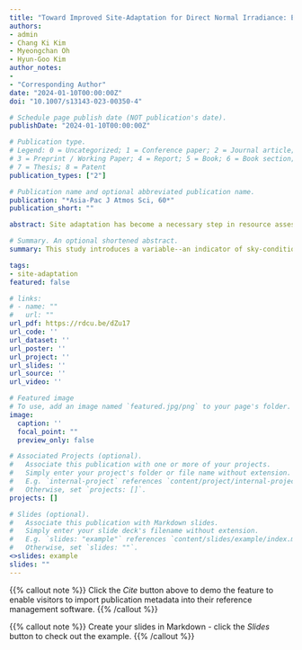 ```yaml
---
title: "Toward Improved Site-Adaptation for Direct Normal Irradiance: Exploiting Sky-Condition Classification for Improved Regression-Based, Quantile-Based, and Neural Network Models"
authors:
- admin
- Chang Ki Kim
- Myeongchan Oh
- Hyun-Goo Kim
author_notes:
- 
- "Corresponding Author"
date: "2024-01-10T00:00:00Z"
doi: "10.1007/s13143-023-00350-4"

# Schedule page publish date (NOT publication's date).
publishDate: "2024-01-10T00:00:00Z"

# Publication type.
# Legend: 0 = Uncategorized; 1 = Conference paper; 2 = Journal article;
# 3 = Preprint / Working Paper; 4 = Report; 5 = Book; 6 = Book section;
# 7 = Thesis; 8 = Patent
publication_types: ["2"]

# Publication name and optional abbreviated publication name.
publication: "*Asia-Pac J Atmos Sci, 60*"
publication_short: ""

abstract: Site adaptation has become a necessary step in resource assessment for ensuring the bankability of a renewable energy project. The process involves collecting short-term observation data to correct the long-term dataset available from the satellite-derived models, which could thus provide a more accurate estimate of the solar resource data. This study aims to enhance the site-adaptation of direct normal irradiance, as its correction remains notably challenging in comparison to global horizontal irradiance due to its larger error, which is often attributed to the complexity of cloud modeling. A new methodology for site-adaptation is proposed that exploits the use of a new indicator variable that describes the correctness of sky-condition classification by the clear-sky index. This variable has dual applications within the context of site adaptation: firstly, it is employed in the two-step binning procedure subsequent to the conventional clear-sky binning during preprocessing, and secondly, it serves as an additional input feature in machine-learning-based site adaptation. The results show that the former method can reduce the mean bias error to a mere 0.4%, while the latter is better for reducing large discrepancies as shown by the lower root mean squared error.

# Summary. An optional shortened abstract.
summary: This study introduces a variable--an indicator of sky-condition classification correctness--to be applied in two novel methodologies of site-adaptation. The use of this variable resulting in improved performance, notably in the substantial reduction of MBE toward a near-perfect value (almost 0).

tags:
- site-adaptation
featured: false

# links:
# - name: ""
#   url: ""
url_pdf: https://rdcu.be/dZu17
url_code: ''
url_dataset: ''
url_poster: ''
url_project: ''
url_slides: ''
url_source: ''
url_video: ''

# Featured image
# To use, add an image named `featured.jpg/png` to your page's folder. 
image:
  caption: ''
  focal_point: ""
  preview_only: false

# Associated Projects (optional).
#   Associate this publication with one or more of your projects.
#   Simply enter your project's folder or file name without extension.
#   E.g. `internal-project` references `content/project/internal-project/index.md`.
#   Otherwise, set `projects: []`.
projects: []

# Slides (optional).
#   Associate this publication with Markdown slides.
#   Simply enter your slide deck's filename without extension.
#   E.g. `slides: "example"` references `content/slides/example/index.md`.
#   Otherwise, set `slides: ""`.
<>slides: example
slides: ""
---
```



{{% callout note %}}
Click the *Cite* button above to demo the feature to enable visitors to import publication metadata into their reference management software.
{{% /callout %}}

{{% callout note %}}
Create your slides in Markdown - click the *Slides* button to check out the example.
{{% /callout %}}
